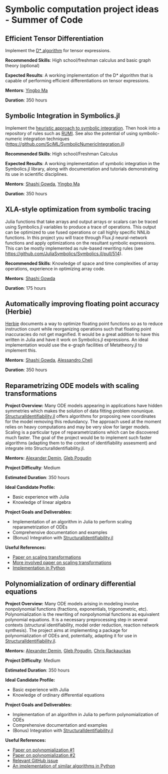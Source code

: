 # Symbolic computation project ideas - Summer of Code

## Efficient Tensor Differentiation

Implement the [D* algorithm](https://www.microsoft.com/en-us/research/wp-content/uploads/2016/02/main-65.pdf) for tensor expressions.

**Recommended Skills**: High school/freshman calculus and basic graph theory (optional)

**Expected Results**: A working implementation of the D* algorithm that is capable of performing efficient differentiations on tensor expressions.

**Mentors**: [Yingbo Ma](https://github.com/YingboMa)

**Duration**: 350 hours

## Symbolic Integration in Symbolics.jl

Implement the [heuristic approach to symbolic integration](https://dspace.mit.edu/handle/1721.1/11997). Then hook into a repository of rules such as [RUMI](https://rulebasedintegration.org/). See also the potential of using symbolic-numeric integration techniques (https://github.com/SciML/SymbolicNumericIntegration.jl)

**Recommended Skills**: High school/Freshman Calculus

**Expected Results**: A working implementation of symbolic integration in the Symbolics.jl library, along with documentation and tutorials demonstrating its use in scientific disciplines.

**Mentors**: [Shashi Gowda](https://github.com/shashi), [Yingbo Ma](https://github.com/YingboMa)

**Duration**: 350 hours


## XLA-style optimization from symbolic tracing

Julia functions that take arrays and output arrays or scalars can be traced using Symbolics.jl variables to produce a trace of operations. This output can be optimized to use fused operations or call highly specific NNLib functions. In this project you will trace through Flux.jl neural-network functions and apply optimizations on the resultant symbolic expressions. This can be mostly implemented as rule-based rewriting rules (see https://github.com/JuliaSymbolics/Symbolics.jl/pull/514).


**Recommended Skills**: Knowledge of space and time complexities of array operations, experience in optimizing array code.

**Mentors**: [Shashi Gowda](https://github.com/shashi)

**Duration**: 175 hours

## Automatically improving floating point accuracy (Herbie)

[Herbie](https://herbie.uwplse.org/) documents a way to optimize floating point functions so as to reduce instruction count while reorganizing operations such that floating point inaccuracies do not get magnified. It would be a great addition to have this written in Julia and have it work on Symbolics.jl expressions. An ideal implementation would use the e-graph facilities of Metatheory.jl to implement this.

**Mentors**: [Shashi Gowda](https://github.com/shashi), [Alessandro Cheli](https://github.com/0x0f0f0f)

**Duration**: 350 hours

## Reparametrizing ODE models with scaling transformations

**Project Overview:** Many ODE models appearing in applications have hidden symmetries which makes the solution of data fitting problem nonunique. [StructuralIdentifiability.jl](https://github.com/SciML/StructuralIdentifiability.jl) offers algorithms for proposing new coordinates for the model removing this redundancy. The approach used at the moment relies on heavy computations and may be very slow for larger models. Scaling is a particular type of reparametrizations which can be discovered much faster. The goal of the project would be to implement such faster algorithms (adapting them to the context of identifiability assesment) and integrate into StructuralIdentifiability.jl.

**Mentors:** [Alexander Demin](https://github.com/sumiya11), [Gleb Pogudin](https://www.lix.polytechnique.fr/Labo/Gleb.POGUDIN/)

**Project Difficulty**: Medium

**Estimated Duration**: 350 hours

**Ideal Candidate Profile:**
- Basic experience with Julia
- Knowledge of linear algebra

**Project Goals and Deliverables:**
- Implementation of an algorithm in Julia to perform scaling reparametrization of ODEs
- Comprehensive documentation and examples
- (Bonus) Integration with [StructuralIdentifiability.jl](https://github.com/SciML/StructuralIdentifiability.jl)

**Useful References:**
- [Paper on scaling transformations](https://journals.plos.org/ploscompbiol/article?id=10.1371/journal.pcbi.1008248)
- [More involved paper on scaling transformations](https://inria.hal.science/hal-00668882/)
- [Implementation in Python](https://desr.readthedocs.io/en/latest/intro.html)

## Polynomialization of ordinary differential equations

**Project Overview:** Many ODE models arising in modeling involve nonpolynomial functions (fractions, exponentials, trigonometric, etc). Polynomialization is the rewriting of nonpolynomial functions as equivalent polynomial equations. It is a necessary preprocessing step in several contexts (structural identifiability, model order reduction, reaction network synthesis). The project aims at implementing a package for polynomialization of ODEs and, potentially, adapting it for use in [StructuralIdentifiability.jl](https://github.com/SciML/StructuralIdentifiability.jl).

**Mentors:** [Alexander Demin](https://github.com/sumiya11), [Gleb Pogudin](https://www.lix.polytechnique.fr/Labo/Gleb.POGUDIN/), [Chris Rackauckas](https://www.chrisrackauckas.com/)

**Project Difficulty**: Medium

**Estimated Duration**: 350 hours

**Ideal Candidate Profile:**
- Basic experience with Julia
- Knowledge of ordinary differential equations

**Project Goals and Deliverables:**
- Implementation of an algorithm in Julia to perform polynomialization of ODEs
- Comprehensive documentation and examples
- (Bonus) Integration with [StructuralIdentifiability.jl](https://github.com/SciML/StructuralIdentifiability.jl)

**Useful References:**
- [Paper on polynomialization \#1](https://inria.hal.science/hal-03220725)
- [Paper on polynomialization \#2](https://dl.acm.org/doi/10.1145/1687399.1687474)
- [Relevant GitHub issue](https://github.com/SciML/StructuralIdentifiability.jl/issues/144)
- [An implementation of similar algorithms in Python](https://github.com/AndreyBychkov/QBee/blob/master/qbee/polynomialization.py)

